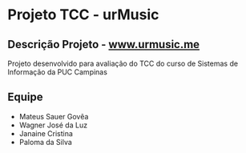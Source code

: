﻿# Projeto TCC - urMusic

## Descrição Projeto - www.urmusic.me

Projeto desenvolvido para avaliação do TCC do curso de Sistemas de Informação da PUC Campinas

## **Equipe**

- Mateus Sauer Govêa
- Wagner José da Luz
- Janaine Cristina
- Paloma da Silva
